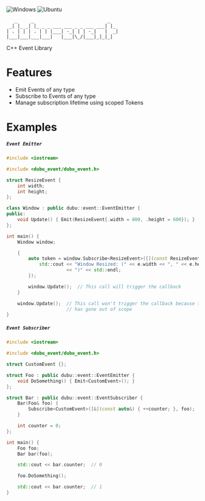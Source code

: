 ![Windows](https://github.com/Husenap/dubu-event/workflows/Windows/badge.svg)
![Ubuntu](https://github.com/Husenap/dubu-event/workflows/Ubuntu/badge.svg)

```
   _     _                           _   
 _| |_ _| |_ _ _ ___ ___ _ _ ___ ___| |_ 
| . | | | . | | |___| -_| | | -_|   |  _|
|___|___|___|___|   |___|\_/|___|_|_|_|  
```

C++ Event Library

# Features

* Emit Events of any type
* Subscribe to Events of any type
* Manage subscription lifetime using scoped Tokens

# Examples

##### **`Event Emitter`**
```cpp
#include <iostream>

#include <dubu_event/dubu_event.h>

struct ResizeEvent {
	int width;
	int height;
};

class Window : public dubu::event::EventEmitter {
public:
	void Update() { Emit(ResizeEvent{.width = 800, .height = 600}); }
};

int main() {
	Window window;

	{
		auto token = window.Subscribe<ResizeEvent>([](const ResizeEvent& e) {
			std::cout << "Window Resized: (" << e.width << ", " << e.height
			          << ")" << std::endl;
		});

		window.Update();  // This call will trigger the callback
	}

	window.Update();  // This call won't trigger the callback because the token
	                  // has gone out of scope
}
```

##### **`Event Subscriber`**
```cpp
#include <iostream>

#include <dubu_event/dubu_event.h>

struct CustomEvent {};

struct Foo : public dubu::event::EventEmitter {
	void DoSomething() { Emit<CustomEvent>(); }
};

struct Bar : public dubu::event::EventSubscriber {
	Bar(Foo& foo) {
		Subscribe<CustomEvent>([&](const auto&) { ++counter; }, foo);
	}

	int counter = 0;
};

int main() {
	Foo foo;
	Bar bar(foo);

	std::cout << bar.counter;  // 0

	foo.DoSomething();

	std::cout << bar.counter;  // 1
}
```